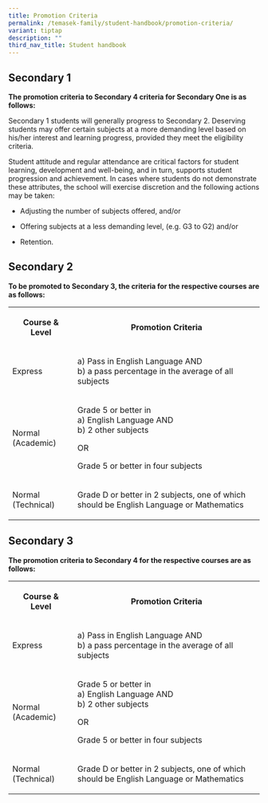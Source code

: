 ```yaml
---
title: Promotion Criteria
permalink: /temasek-family/student-handbook/promotion-criteria/
variant: tiptap
description: ""
third_nav_title: Student handbook
---
```

<h2>Secondary 1</h2><p><strong>The promotion criteria to Secondary 4 criteria for Secondary One is as follows:</strong></p><p>Secondary 1 students will generally progress to Secondary 2. Deserving students may offer certain subjects at a more demanding level based on his/her interest and learning progress, provided they meet the eligibility criteria.</p><p>Student attitude and regular attendance are critical factors for student learning, development and well-being, and in turn, supports student progression and achievement. In cases where students do not demonstrate these attributes, the school will exercise discretion and the following actions may be taken:</p><ul data-tight="true" class="tight"><li><p>Adjusting the number of subjects offered, and/or</p></li><li><p>Offering subjects at a less demanding level, (e.g. G3 to G2) and/or</p></li><li><p>Retention.</p></li></ul><p></p><h2>Secondary 2</h2><p><strong>To be promoted to Secondary 3, the criteria for the respective courses are as follows:</strong></p><table><tbody><tr><th rowspan="1" colspan="1"><p>Course &amp; Level</p></th><th rowspan="1" colspan="1"><p>Promotion Criteria</p></th></tr><tr><td rowspan="1" colspan="1"><p>Express</p></td><td rowspan="1" colspan="1"><p>a) Pass in English Language AND<br>b) a pass percentage in the average of all subjects</p></td></tr><tr><td rowspan="1" colspan="1"><p>Normal (Academic)</p></td><td rowspan="1" colspan="1"><p>Grade 5 or better in<br>a) English Language AND<br>b) 2 other subjects</p><p>OR</p><p>Grade 5 or better in four subjects</p></td></tr><tr><td rowspan="1" colspan="1"><p>Normal (Technical)</p></td><td rowspan="1" colspan="1"><p>Grade D or better in 2 subjects, one of which should be English Language or Mathematics</p></td></tr></tbody></table><p></p><h2>Secondary 3</h2><p><strong>The promotion criteria to Secondary 4 for the respective courses are as follows:</strong></p><table><tbody><tr><th rowspan="1" colspan="1"><p>Course &amp; Level</p></th><th rowspan="1" colspan="1"><p>Promotion Criteria</p></th></tr><tr><td rowspan="1" colspan="1"><p>Express</p></td><td rowspan="1" colspan="1"><p>a) Pass in English Language AND<br>b) a pass percentage in the average of all subjects</p></td></tr><tr><td rowspan="1" colspan="1"><p>Normal (Academic)</p></td><td rowspan="1" colspan="1"><p>Grade 5 or better in<br>a) English Language AND<br>b) 2 other subjects</p><p>OR</p><p>Grade 5 or better in four subjects</p></td></tr><tr><td rowspan="1" colspan="1"><p>Normal (Technical)</p></td><td rowspan="1" colspan="1"><p>Grade D or better in 2 subjects, one of which should be English Language or Mathematics</p></td></tr></tbody></table><p></p>